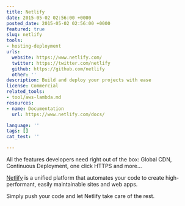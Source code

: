 ```yaml
---
title: Netlify
date: 2015-05-02 02:56:00 +0000
posted_date: 2015-05-02 02:56:00 +0000
featured: true
slug: netlify
tools:
- hosting-deployment
urls:
  website: https://www.netlify.com/
  twitter: https://twitter.com/netlify
  github: https://github.com/netlify
  other: ''
description: Build and deploy your projects with ease
license: Commercial
related_tools:
- tool/aws-lambda.md
resources:
- name: Documentation
  url: https://www.netlify.com/docs/

language: ''
tags: []
cat_test: ''

---
```

All the features developers need right out of the box: Global CDN, Continuous Deployment, one click HTTPS and more…

[Netlify](https://www.netlify.com/) is a unified platform that automates your code to create high-performant, easily maintainable sites and web apps.

Simply push your code and let Netlify take care of the rest.

